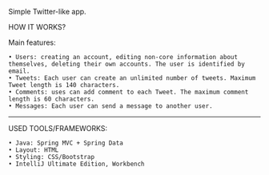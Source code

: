 Simple Twitter-like app.

HOW IT WORKS?

Main features:

    • Users: creating an account, editing non-core information about themselves, deleting their own accounts. The user is identified by email.
    • Tweets: Each user can create an unlimited number of tweets. Maximum Tweet length is 140 characters.
    • Comments: uses can add comment to each Tweet. The maximum comment length is 60 characters.
    • Messages: Each user can send a message to another user.


***
USED TOOLS/FRAMEWORKS:

    • Java: Spring MVC + Spring Data
    • Layout: HTML
    • Styling: CSS/Bootstrap 
    • IntelliJ Ultimate Edition, Workbench 